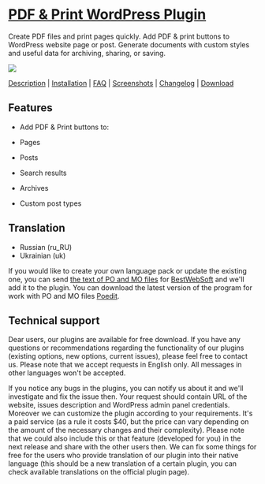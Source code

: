 <a href="http://bestwebsoft.com/products/pdf-print/" target=_blank>PDF & Print WordPress Plugin</a>
========================

Create PDF files and print pages quickly. Add PDF &#38; print buttons to WordPress website page or post. Generate documents with custom styles and useful data for archiving, sharing, or saving.

<img src="http://bestwebsoft.com/wp-content/uploads/2014/09/pdf-print-banner-website1.jpg" />

<a href="http://bestwebsoft.com/products/pdf-print/description/" target=_blank>Description</a> | 
<a href="http://bestwebsoft.com/products/pdf-print/installation/" target=_blank>Installation</a> | 
<a href="http://bestwebsoft.com/products/pdf-print/faq/" target=_blank>FAQ</a> | 
<a href="http://bestwebsoft.com/products/pdf-print/screenshots/" target=_blank>Screenshots</a> | 
<a href="http://bestwebsoft.com/products/pdf-print/changelog/" target=_blank>Changelog</a> | 
<a href="http://bestwebsoft.com/products/pdf-print/download/" target=_blank>Download</a>


Features
-----------------------------
* Add PDF &#38; Print buttons to:


* Pages
* Posts
* Search results
* Archives
* Custom post types


Translation
-----------------------------
* Russian (ru_RU)
* Ukrainian (uk)

If you would like to create your own language pack or update the existing one, you can send <a href="http://codex.wordpress.org/Translating_WordPress" target="_blank">the text of PO and MO files</a> for <a href="http://support.bestwebsoft.com" target="_blank">BestWebSoft</a> and we'll add it to the plugin. You can download the latest version of the program for work with PO and MO files <a href="http://www.poedit.net/download.php" target="_blank">Poedit</a>.


Technical support
-----------------------------
Dear users, our plugins are available for free download. If you have any questions or recommendations regarding the functionality of our plugins (existing options, new options, current issues), please feel free to contact us. Please note that we accept requests in English only. All messages in other languages won't be accepted.

If you notice any bugs in the plugins, you can notify us about it and we'll investigate and fix the issue then. Your request should contain URL of the website, issues description and WordPress admin panel credentials.
Moreover we can customize the plugin according to your requirements. It's a paid service (as a rule it costs $40, but the price can vary depending on the amount of the necessary changes and their complexity). Please note that we could also include this or that feature (developed for you) in the next release and share with the other users then.
We can fix some things for free for the users who provide translation of our plugin into their native language (this should be a new translation of a certain plugin, you can check available translations on the official plugin page).
